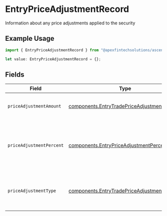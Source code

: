 # EntryPriceAdjustmentRecord

Information about any price adjustments applied to the security

## Example Usage

```typescript
import { EntryPriceAdjustmentRecord } from "@apexfintechsolutions/ascend-sdk/models/components";

let value: EntryPriceAdjustmentRecord = {};
```

## Fields

| Field                                                                                                    | Type                                                                                                     | Required                                                                                                 | Description                                                                                              | Example                                                                                                  |
| -------------------------------------------------------------------------------------------------------- | -------------------------------------------------------------------------------------------------------- | -------------------------------------------------------------------------------------------------------- | -------------------------------------------------------------------------------------------------------- | -------------------------------------------------------------------------------------------------------- |
| `priceAdjustmentAmount`                                                                                  | [components.EntryTradePriceAdjustmentAmount](../../models/components/entrytradepriceadjustmentamount.md) | :heavy_minus_sign:                                                                                       | Total monetary value of the price_adjustment                                                             | {<br/>"value": "0.25"<br/>}                                                                              |
| `priceAdjustmentPercent`                                                                                 | [components.EntryPriceAdjustmentPercent](../../models/components/entrypriceadjustmentpercent.md)         | :heavy_minus_sign:                                                                                       | The percent at which the price was adjusted. Expressed as a number from 0.00-100 (rounded to 2 decimals) | {<br/>"value": "0.25"<br/>}                                                                              |
| `priceAdjustmentType`                                                                                    | [components.EntryTradePriceAdjustmentType](../../models/components/entrytradepriceadjustmenttype.md)     | :heavy_minus_sign:                                                                                       | The type of price adjustment being applied by the broker to the net price of the security                | MARKUP                                                                                                   |